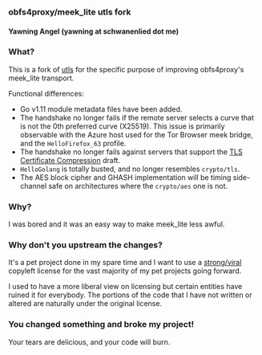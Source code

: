 ### obfs4proxy/meek_lite utls fork
#### Yawning Angel (yawning at schwanenlied dot me)

### What?

This is a fork of [utls][1] for the specific purpose of improving
obfs4proxy's meek_lite transport.

Functional differences:
 * Go v1.11 module metadata files have been added.
 * The handshake no longer fails if the remote server selects a curve
   that is not the 0th preferred curve (X25519).  This issue is primarily
   observable with the Azure host used for the Tor Browser meek bridge,
   and the `HelloFirefox_63` profile.
 * The handshake no longer fails against servers that support the
   [TLS Certificate Compression][2] draft.
 * `HelloGolang` is totally busted, and no longer resembles `crypto/tls`.
 * The AES block cipher and GHASH implementation will be timing
   side-channel safe on architectures where the `crypto/aes` one is
   not.

### Why?

I was bored and it was an easy way to make meek_lite less awful.

### Why don't you upstream the changes?

It's a pet project done in my spare time and I want to use a
[strong/viral][3] copyleft license for the vast majority of my pet
projects going forward.

I used to have a more liberal view on licensing but certain entities have
ruined it for everybody.  The portions of the code that I have not written
or altered are naturally under the original license.

### You changed something and broke my project!

Your tears are delicious, and your code will burn.

[1]: https://github.com/refraction-networking/utls
[2]: https://datatracker.ietf.org/doc/draft-ietf-tls-certificate-compression/
[3]: https://www.gnu.org/licenses/gpl.txt